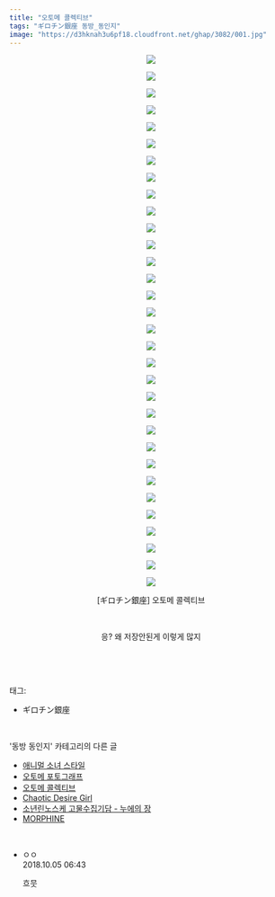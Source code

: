 ```yaml
---
title: "오토메 콜렉티브"
tags: "ギロチン銀座 동방_동인지"
image: "https://d3hknah3u6pf18.cloudfront.net/ghap/3082/001.jpg"
---
```

<div class="article">
<p style="text-align: center; clear: none; float: none;"><img src="{{ site.imgserver4 }}/ghap/3082/001.jpg"/></p>
<p style="text-align: center; clear: none; float: none;"><img src="{{ site.imgserver4 }}/ghap/3082/002.jpg"/></p>
<p style="text-align: center; clear: none; float: none;"><img src="{{ site.imgserver4 }}/ghap/3082/003.jpg"/></p>
<p style="text-align: center; clear: none; float: none;"><img src="{{ site.imgserver4 }}/ghap/3082/004.jpg"/></p>
<p style="text-align: center; clear: none; float: none;"><img src="{{ site.imgserver4 }}/ghap/3082/005.jpg"/></p>
<p style="text-align: center; clear: none; float: none;"><img src="{{ site.imgserver4 }}/ghap/3082/006.jpg"/></p>
<p style="text-align: center; clear: none; float: none;"><img src="{{ site.imgserver4 }}/ghap/3082/007.jpg"/></p>
<p style="text-align: center; clear: none; float: none;"><img src="{{ site.imgserver4 }}/ghap/3082/008.jpg"/></p>
<p style="text-align: center; clear: none; float: none;"><img src="{{ site.imgserver4 }}/ghap/3082/009.jpg"/></p>
<p style="text-align: center; clear: none; float: none;"><img src="{{ site.imgserver4 }}/ghap/3082/010.jpg"/></p>
<p style="text-align: center; clear: none; float: none;"><img src="{{ site.imgserver4 }}/ghap/3082/011.jpg"/></p>
<p style="text-align: center; clear: none; float: none;"><img src="{{ site.imgserver4 }}/ghap/3082/012.jpg"/></p>
<p style="text-align: center; clear: none; float: none;"><img src="{{ site.imgserver4 }}/ghap/3082/013.jpg"/></p>
<p style="text-align: center; clear: none; float: none;"><img src="{{ site.imgserver4 }}/ghap/3082/014.jpg"/></p>
<p style="text-align: center; clear: none; float: none;"><img src="{{ site.imgserver4 }}/ghap/3082/015.jpg"/></p>
<p style="text-align: center; clear: none; float: none;"><img src="{{ site.imgserver4 }}/ghap/3082/016.jpg"/></p>
<p style="text-align: center; clear: none; float: none;"><img src="{{ site.imgserver4 }}/ghap/3082/017.jpg"/></p>
<p style="text-align: center; clear: none; float: none;"><img src="{{ site.imgserver4 }}/ghap/3082/018.jpg"/></p>
<p style="text-align: center; clear: none; float: none;"><img src="{{ site.imgserver4 }}/ghap/3082/019.jpg"/></p>
<p style="text-align: center; clear: none; float: none;"><img src="{{ site.imgserver4 }}/ghap/3082/020.jpg"/></p>
<p style="text-align: center; clear: none; float: none;"><img src="{{ site.imgserver4 }}/ghap/3082/021.jpg"/></p>
<p style="text-align: center; clear: none; float: none;"><img src="{{ site.imgserver4 }}/ghap/3082/022.jpg"/></p>
<p style="text-align: center; clear: none; float: none;"><img src="{{ site.imgserver4 }}/ghap/3082/023.jpg"/></p>
<p style="text-align: center; clear: none; float: none;"><img src="{{ site.imgserver4 }}/ghap/3082/024.jpg"/></p>
<p style="text-align: center; clear: none; float: none;"><img src="{{ site.imgserver4 }}/ghap/3082/025.jpg"/></p>
<p style="text-align: center; clear: none; float: none;"><img src="{{ site.imgserver4 }}/ghap/3082/026.jpg"/></p>
<p style="text-align: center; clear: none; float: none;"><img src="{{ site.imgserver4 }}/ghap/3082/027.jpg"/></p>
<p style="text-align: center; clear: none; float: none;"><img src="{{ site.imgserver4 }}/ghap/3082/028.jpg"/></p>
<p style="text-align: center; clear: none; float: none;"><img src="{{ site.imgserver4 }}/ghap/3082/029.jpg"/></p>
<p style="text-align: center; clear: none; float: none;"><img src="{{ site.imgserver4 }}/ghap/3082/030.jpg"/></p>
<p style="text-align: center; clear: none; float: none;"><img src="{{ site.imgserver4 }}/ghap/3082/031.jpg"/></p>
<p style="text-align: center; clear: none; float: none;"><img src="{{ site.imgserver4 }}/ghap/3082/032.jpg"/></p>
<p style="text-align: center; clear: none; float: none;">[ギロチン銀座] 오토메 콜렉티브</p>
<p style="text-align: center; clear: none; float: none;"><br/></p>
<p style="text-align: center; clear: none; float: none;">응? 왜 저장안된게 이렇게 많지</p>
<p><br/></p>
</div><br/>
<div class="tagTrail">
<p>태그: </p>
<ul>
<li>ギロチン銀座</li>
</ul>
</div><br/>
<div class="another">
<p>'동방 동인지' 카테고리의 다른 글</p>
<ul>
<li><a href="/ghap_3084">애니멀 소녀 스타일</a></li>
<li><a href="/ghap_3083">오토메 포토그래프</a></li>
<li><a href="/ghap_3082">오토메 콜렉티브</a></li>
<li><a href="/ghap_3081">Chaotic Desire Girl</a></li>
<li><a href="/ghap_3080">소년린노스케 고물수집기담 - 누에의 장</a></li>
<li><a href="/ghap_3078">MORPHINE</a></li>
</ul>
</div><br/>
<div class="cb_module cb_fluid">
<div class="cb_wrt cb_profile">
<div class="comment">
<ul>
<li class="cb_thumb_off" id="comment15345272">
<div class="cb_comment_area">
<div class="cb_info_area">
<div class="cb_section">
<span class="cb_nick_name">ㅇㅇ</span>
</div>
<div class="cb_section">
<span class="cb_date">2018.10.05 06:43 </span>
</div>
</div>
<div class="cb_dsc_comment">
<p class="cb_dsc">
											흐뭇
										</p>
</div>
</div></li>
</ul>
</div>
</div><!-- commentList close -->
</div><br/>
